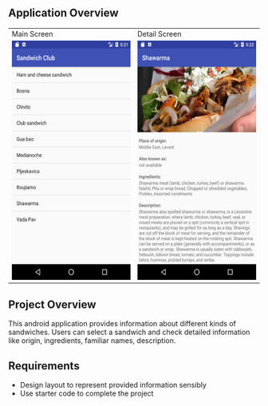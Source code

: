## Application Overview

<table>
  <tr>
    <td>Main Screen</td>
     <td>Detail Screen</td>
  </tr>
  <tr>
    <td><img src="/screenshots/Screenshot_1593555706.png" width=270 height=480></td>
    <td><img src="/screenshots/Screenshot_1593555743.png" width=270 height=480></td>
  </tr>
</table>

## Project Overview
This android application provides information about different kinds of sandwiches. Users can select a sandwich and check detailed information like origin, ingredients, familiar names, description. 

## Requirements
- Design layout to represent provided information sensibly
- Use starter code to complete the project